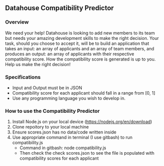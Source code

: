 ## Datahouse Compatibility Predictor
### Overview 
<p>We need your help! Datahouse is looking to add new members to its team but needs your
amazing development skills to make the right decision. Your task, should you choose to accept it,
will be to build an application that takes an input: an array of applicants and an array of team
members, and produces an output: an array of applicants with their respective compatibility
score. How the compatibility score is generated is up to you. Help us make the right decision!</p>

### Specifications
- Input and Output must be in JSON
- Compatibility score for each applicant should fall in a range from [0, 1]
- Use any programming language you wish to develop in.

### How to use the Compatibility Predictor
1. Install Node.js on your local device (https://nodejs.org/en/download)
2. Clone repoitory to your local machine
3. Ensure scores.json has no data/code written inside
4. Use appropriate command in terminal (I use gitbash) to run compatibility.js
    - Command in gitbash: node compatibility.js
    - Then check the check scores.json to see the file is populated with compatibility scores for each applicant
